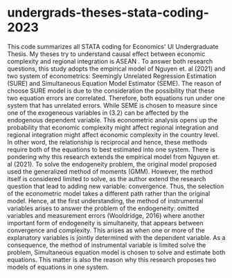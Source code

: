# undergrads-theses-stata-coding-2023
This code summarizes all STATA coding for Economics' UI Undergraduate Thesis.
 My theses try to understand causal effect between economic complexity and regional integration is ASEAN . 
 To answer both research questions, this study adopts the empirical model of Nguyen et. al (2021) and two system of econometrics: Seemingly Unrelated Regression Estimation (SURE) and Simultaneous Equation Model Estimator (SEME). The reason of choose SURE model is due to the consideration the possibility that these two equation errors are correlated. Therefore, both equations run under one system that has unrelated errors. While SEME is chosen to measure since one of the exogeneous variables in (3.2) can be affected by the endogenous dependent variable. This econometric analysis opens up the probability that economic complexity might affect regional integration and regional integration might affect economic complexity in the country level. In other word, the relationship is reciprocal and hence, these methods require both of the equations to best estimated into one system. 
There is pondering why this research extends the empirical model from Nguyen et. al (2021). To solve the endogeneity problem, the original model proposed used the generalized method of moments (GMM). However, the method itself is considered limited to solve, as the author extend the research question that lead to adding new variable: convergence. Thus, the selection of the econometric model takes a different path rather than the original model. Hence, at the first understanding, the method of instrumental variables arises to answer the problem of the endogeneity: omitted variables and measurement errors (Wooldridge, 2016) where another important form of endogeneity is simultaneity, that appears between convergence and complexity. This arises as when one or more of the explanatory variables is jointly determined with the dependent variable. As a consequence, the method of instrumental variable is limited solve the problem, Simultaneous equation model is chosen to solve and estimate both equations. This matter is also the reason why this research proposes two models of equations in one system.
